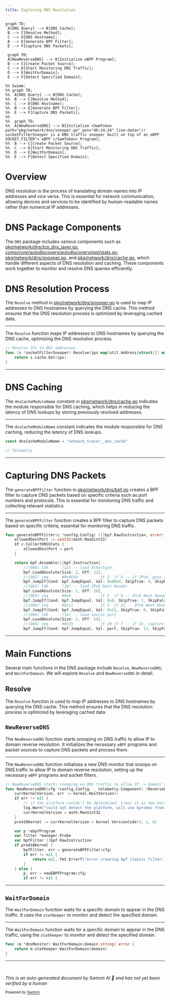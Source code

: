 ```yaml
---
title: Exploring DNS Resolution
---
```

```mermaid
graph TD;
 A[DNS Query] --> B[DNS Cache];
 B --> C[Resolve Method];
 C --> D[DNS Hostname];
 B --> E[Generate BPF Filter];
 E --> F[Capture DNS Packets];

 graph TD;
 A[NewReverseDNS] --> B[Initialize eBPF Program];
 B --> C[Create Packet Source];
 C --> D[Start Monitoring DNS Traffic];
 D --> E[WaitForDomain];
 E --> F[Detect Specified Domain];

%% Swimm:
%% graph TD;
%%  A[DNS Query] --> B[DNS Cache];
%%  B --> C[Resolve Method];
%%  C --> D[DNS Hostname];
%%  B --> E[Generate BPF Filter];
%%  E --> F[Capture DNS Packets];
%% 
%%  graph TD;
%%  A[NewReverseDNS] --> B[Initialize <SwmToken path="pkg/network/dns/snooper.go" pos="46:24:24" line-data="// socketFilterSnooper is a DNS traffic snooper built on top of an eBPF SOCKET_FILTER">`eBPF`</SwmToken> Program];
%%  B --> C[Create Packet Source];
%%  C --> D[Start Monitoring DNS Traffic];
%%  D --> E[WaitForDomain];
%%  E --> F[Detect Specified Domain];
```

# Overview

DNS resolution is the process of translating domain names into IP addresses and vice versa. This is essential for network communication, allowing devices and services to be identified by human-readable names rather than numerical IP addresses.

# DNS Package Components

The <SwmToken path="pkg/network/dns/snooper.go" pos="120:8:8" line-data="// Resolve IPs to DNS addresses">`DNS`</SwmToken> package includes various components such as <SwmPath>[pkg/network/dns/tcp_dns_layer.go](pkg/network/dns/tcp_dns_layer.go)</SwmPath>, <SwmPath>[comp/core/autodiscovery/autodiscoveryimpl/stats.go](comp/core/autodiscovery/autodiscoveryimpl/stats.go)</SwmPath>, <SwmPath>[pkg/network/dns/snooper.go](pkg/network/dns/snooper.go)</SwmPath>, and <SwmPath>[pkg/network/dns/cache.go](pkg/network/dns/cache.go)</SwmPath>, which handle different aspects of DNS resolution and caching. These components work together to monitor and resolve DNS queries efficiently.

# DNS Resolution Process

The <SwmToken path="pkg/network/dns/snooper.go" pos="120:2:2" line-data="// Resolve IPs to DNS addresses">`Resolve`</SwmToken> method in <SwmPath>[pkg/network/dns/snooper.go](pkg/network/dns/snooper.go)</SwmPath> is used to map IP addresses to DNS hostnames by querying the DNS cache. This method ensures that the DNS resolution process is optimized by leveraging cached data.

<SwmSnippet path="/pkg/network/dns/snooper.go" line="120">

---

The <SwmToken path="pkg/network/dns/snooper.go" pos="120:2:2" line-data="// Resolve IPs to DNS addresses">`Resolve`</SwmToken> function maps IP addresses to DNS hostnames by querying the DNS cache, optimizing the DNS resolution process.

```go
// Resolve IPs to DNS addresses
func (s *socketFilterSnooper) Resolve(ips map[util.Address]struct{}) map[util.Address][]Hostname {
	return s.cache.Get(ips)
}
```

---

</SwmSnippet>

# DNS Caching

The <SwmToken path="pkg/network/dns/cache.go" pos="19:2:2" line-data="const dnsCacheModuleName = &quot;network_tracer__dns_cache&quot;">`dnsCacheModuleName`</SwmToken> constant in <SwmPath>[pkg/network/dns/cache.go](pkg/network/dns/cache.go)</SwmPath> indicates the module responsible for DNS caching, which helps in reducing the latency of DNS lookups by storing previously resolved addresses.

<SwmSnippet path="/pkg/network/dns/cache.go" line="19">

---

The <SwmToken path="pkg/network/dns/cache.go" pos="19:2:2" line-data="const dnsCacheModuleName = &quot;network_tracer__dns_cache&quot;">`dnsCacheModuleName`</SwmToken> constant indicates the module responsible for DNS caching, reducing the latency of DNS lookups.

```go
const dnsCacheModuleName = "network_tracer__dns_cache"

// Telemetry
```

---

</SwmSnippet>

# Capturing DNS Packets

The <SwmToken path="pkg/network/dns/bpf.go" pos="20:2:2" line-data="func generateBPFFilter(c *config.Config) ([]bpf.RawInstruction, error) {">`generateBPFFilter`</SwmToken> function in <SwmPath>[pkg/network/dns/bpf.go](pkg/network/dns/bpf.go)</SwmPath> creates a BPF filter to capture DNS packets based on specific criteria such as port numbers and protocols. This is essential for monitoring DNS traffic and collecting relevant statistics.

<SwmSnippet path="/pkg/network/dns/bpf.go" line="20">

---

The <SwmToken path="pkg/network/dns/bpf.go" pos="20:2:2" line-data="func generateBPFFilter(c *config.Config) ([]bpf.RawInstruction, error) {">`generateBPFFilter`</SwmToken> function creates a BPF filter to capture DNS packets based on specific criteria, essential for monitoring DNS traffic.

```go
func generateBPFFilter(c *config.Config) ([]bpf.RawInstruction, error) {
	allowedDestPort := uint32(math.MaxUint32)
	if c.CollectDNSStats {
		allowedDestPort = port
	}

	return bpf.Assemble([]bpf.Instruction{
		//(000) ldh      [12] -- load Ethertype
		bpf.LoadAbsolute{Size: 2, Off: 12},
		//(001) jeq      #0x86dd          jt 2	jf 9 -- if IPv6, goto 2, else 9
		bpf.JumpIf{Cond: bpf.JumpEqual, Val: 0x86dd, SkipTrue: 0, SkipFalse: 7},
		//(002) ldb      [20] -- load IPv6 Next Header
		bpf.LoadAbsolute{Size: 1, Off: 20},
		//(003) jeq      #0x6             jt 5	jf 4 -- IPv6 Next Header: if TCP, goto 5
		bpf.JumpIf{Cond: bpf.JumpEqual, Val: 0x6, SkipTrue: 1, SkipFalse: 0},
		//(004) jeq      #0x11            jt 5	jf 21 -- IPv6 Next Header: if UDP, goto 5, else drop
		bpf.JumpIf{Cond: bpf.JumpEqual, Val: 0x11, SkipTrue: 0, SkipFalse: 16},
		//(005) ldh      [54] -- load source port
		bpf.LoadAbsolute{Size: 2, Off: 54},
		//(006) jeq      #0x35            jt 20	jf 7 -- if 53, capture
		bpf.JumpIf{Cond: bpf.JumpEqual, Val: port, SkipTrue: 13, SkipFalse: 0},
```

---

</SwmSnippet>

# Main Functions

Several main functions in the DNS package include <SwmToken path="pkg/network/dns/snooper.go" pos="120:2:2" line-data="// Resolve IPs to DNS addresses">`Resolve`</SwmToken>, <SwmToken path="pkg/network/dns/monitor_linux.go" pos="34:2:2" line-data="// NewReverseDNS starts snooping on DNS traffic to allow IP -&gt; domain reverse resolution">`NewReverseDNS`</SwmToken>, and <SwmToken path="pkg/network/dns/monitor_linux.go" pos="97:9:9" line-data="func (m *dnsMonitor) WaitForDomain(domain string) error {">`WaitForDomain`</SwmToken>. We will explore <SwmToken path="pkg/network/dns/snooper.go" pos="120:2:2" line-data="// Resolve IPs to DNS addresses">`Resolve`</SwmToken> and <SwmToken path="pkg/network/dns/monitor_linux.go" pos="34:2:2" line-data="// NewReverseDNS starts snooping on DNS traffic to allow IP -&gt; domain reverse resolution">`NewReverseDNS`</SwmToken> in detail.

## Resolve

The <SwmToken path="pkg/network/dns/snooper.go" pos="120:2:2" line-data="// Resolve IPs to DNS addresses">`Resolve`</SwmToken> function is used to map IP addresses to DNS hostnames by querying the DNS cache. This method ensures that the DNS resolution process is optimized by leveraging cached data.

## <SwmToken path="pkg/network/dns/monitor_linux.go" pos="34:2:2" line-data="// NewReverseDNS starts snooping on DNS traffic to allow IP -&gt; domain reverse resolution">`NewReverseDNS`</SwmToken>

The <SwmToken path="pkg/network/dns/monitor_linux.go" pos="34:2:2" line-data="// NewReverseDNS starts snooping on DNS traffic to allow IP -&gt; domain reverse resolution">`NewReverseDNS`</SwmToken> function starts snooping on DNS traffic to allow IP to domain reverse resolution. It initializes the necessary <SwmToken path="pkg/network/dns/snooper.go" pos="46:24:24" line-data="// socketFilterSnooper is a DNS traffic snooper built on top of an eBPF SOCKET_FILTER">`eBPF`</SwmToken> programs and packet sources to capture DNS packets and process them.

<SwmSnippet path="/pkg/network/dns/monitor_linux.go" line="34">

---

The <SwmToken path="pkg/network/dns/monitor_linux.go" pos="34:2:2" line-data="// NewReverseDNS starts snooping on DNS traffic to allow IP -&gt; domain reverse resolution">`NewReverseDNS`</SwmToken> function initializes a new DNS monitor that snoops on DNS traffic to allow IP to domain reverse resolution, setting up the necessary <SwmToken path="pkg/network/dns/snooper.go" pos="46:24:24" line-data="// socketFilterSnooper is a DNS traffic snooper built on top of an eBPF SOCKET_FILTER">`eBPF`</SwmToken> programs and socket filters.

```go
// NewReverseDNS starts snooping on DNS traffic to allow IP -> domain reverse resolution
func NewReverseDNS(cfg *config.Config, _ telemetry.Component) (ReverseDNS, error) {
	currKernelVersion, err := kernel.HostVersion()
	if err != nil {
		// if the platform couldn't be determined, treat it as new kernel case
		log.Warn("could not detect the platform, will use kprobes from kernel version >= 4.1.0")
		currKernelVersion = math.MaxUint32
	}
	pre410Kernel := currKernelVersion < kernel.VersionCode(4, 1, 0)

	var p *ebpfProgram
	var filter *manager.Probe
	var bpfFilter []bpf.RawInstruction
	if pre410Kernel {
		bpfFilter, err = generateBPFFilter(cfg)
		if err != nil {
			return nil, fmt.Errorf("error creating bpf classic filter: %w", err)
		}
	} else {
		p, err = newEBPFProgram(cfg)
		if err != nil {
```

---

</SwmSnippet>

## <SwmToken path="pkg/network/dns/monitor_linux.go" pos="97:9:9" line-data="func (m *dnsMonitor) WaitForDomain(domain string) error {">`WaitForDomain`</SwmToken>

The <SwmToken path="pkg/network/dns/monitor_linux.go" pos="97:9:9" line-data="func (m *dnsMonitor) WaitForDomain(domain string) error {">`WaitForDomain`</SwmToken> function waits for a specific domain to appear in the DNS traffic. It uses the <SwmToken path="pkg/network/dns/monitor_linux.go" pos="98:5:5" line-data="	return m.statKeeper.WaitForDomain(domain)">`statKeeper`</SwmToken> to monitor and detect the specified domain.

<SwmSnippet path="/pkg/network/dns/monitor_linux.go" line="97">

---

The <SwmToken path="pkg/network/dns/monitor_linux.go" pos="97:9:9" line-data="func (m *dnsMonitor) WaitForDomain(domain string) error {">`WaitForDomain`</SwmToken> function waits for a specific domain to appear in the DNS traffic, using the <SwmToken path="pkg/network/dns/monitor_linux.go" pos="98:5:5" line-data="	return m.statKeeper.WaitForDomain(domain)">`statKeeper`</SwmToken> to monitor and detect the specified domain.

```go
func (m *dnsMonitor) WaitForDomain(domain string) error {
	return m.statKeeper.WaitForDomain(domain)
}
```

---

</SwmSnippet>

&nbsp;

*This is an auto-generated document by Swimm AI 🌊 and has not yet been verified by a human*

<SwmMeta version="3.0.0" repo-id="Z2l0aHViJTNBJTNBZGF0YWRvZy1hZ2VudCUzQSUzQVN3aW1tLURlbW8=" repo-name="datadog-agent"><sup>Powered by [Swimm](/)</sup></SwmMeta>
